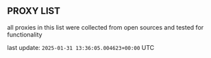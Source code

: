 ## PROXY LIST

all proxies in this list were collected from open sources and tested for functionality

last update: `2025-01-31 13:36:05.004623+00:00` UTC